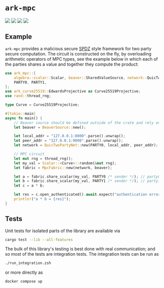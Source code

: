 # `ark-mpc`
<div>
  <img
    src="https://github.com/renegade-fi/ark-mpc/actions/workflows/test.yml/badge.svg"
  />
  <img
    src="https://github.com/renegade-fi/ark-mpc/actions/workflows/clippy.yml/badge.svg"
  />
  <img
    src="https://github.com/renegade-fi/ark-mpc/actions/workflows/rustfmt.yml/badge.svg"
  />
  <img
    src="https://img.shields.io/crates/v/ark-mpc"
  />
</div>

## Example
`ark-mpc` provides a malicious secure [SPDZ](https://eprint.iacr.org/2011/535.pdf) style framework for two party secure computation. The circuit is constructed on the fly, by overloading arithmetic operators of MPC types, see the example below in which each of the parties shares a value and together they compute the product:
```rust
use ark_mpc::{
    algebra::scalar::Scalar, beaver::SharedValueSource, network::QuicTwoPartyNet, MpcFabric,
    PARTY0, PARTY1,
};
use ark_curve25519::EdwardsProjective as Curve25519Projective;
use rand::thread_rng;

type Curve = Curve25519Projective;

#[tokio::main]
async fn main() {
    // Beaver source should be defined outside of the crate and rely on separate infrastructure
    let beaver = BeaverSource::new();

    let local_addr = "127.0.0.1:8000".parse().unwrap();
    let peer_addr = "127.0.0.1:9000".parse().unwrap();
    let network = QuicTwoPartyNet::new(PARTY0, local_addr, peer_addr);

    // MPC circuit
    let mut rng = thread_rng();
    let my_val = Scalar::<Curve>::random(&mut rng);
    let fabric = MpcFabric::new(network, beaver);

    let a = fabric.share_scalar(my_val, PARTY0 /* sender */); // party0 value
    let b = fabric.share_scalar(my_val, PARTY1 /* sender */); // party1 value
    let c = a * b;

    let res = c.open_authenticated().await.expect("authentication error");
    println!("a * b = {res}");
}

```

## Tests
Unit tests for isolated parts of the library are available via
```bash
cargo test --lib --all-features
```

The bulk of this library's testing is best done with real communication; and so most of the tests are integration tests. The integration tests can be run as
```bash
./run_integration.zsh
```
or more directly as
```bash
docker compose up
```